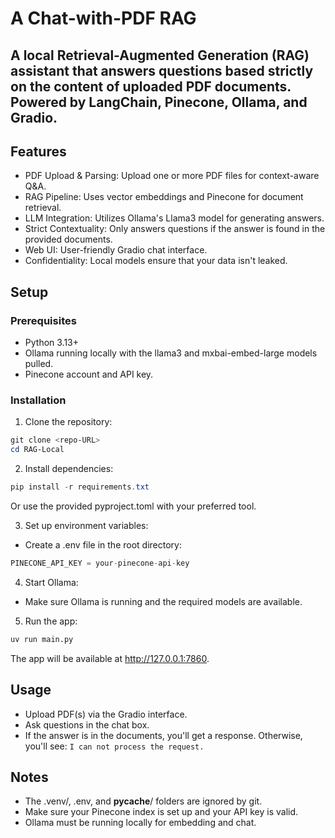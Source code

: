 # A Chat-with-PDF RAG 
A local Retrieval-Augmented Generation (RAG) assistant that answers questions based strictly on the content of uploaded PDF documents. Powered by LangChain, Pinecone, Ollama, and Gradio.
----
## Features
- PDF Upload & Parsing: Upload one or more PDF files for context-aware Q&A.
- RAG Pipeline: Uses vector embeddings and Pinecone for document retrieval.
- LLM Integration: Utilizes Ollama's Llama3 model for generating answers.
- Strict Contextuality: Only answers questions if the answer is found in the provided documents.
- Web UI: User-friendly Gradio chat interface.
- Confidentiality: Local models ensure that your data isn't leaked.

## Setup
### Prerequisites
- Python 3.13+
- Ollama running locally with the llama3 and mxbai-embed-large models pulled.
- Pinecone account and API key.

### Installation
1. Clone the repository:
```powershell
git clone <repo-URL>
cd RAG-Local
```
2. Install dependencies:
```powershell
pip install -r requirements.txt
```
Or use the provided pyproject.toml with your preferred tool.

3. Set up environment variables:
- Create a .env file in the root directory:
```python
PINECONE_API_KEY = your-pinecone-api-key
```

4. Start Ollama:
- Make sure Ollama is running and the required models are available.

5. Run the app:
```python
uv run main.py
```
The app will be available at http://127.0.0.1:7860.

## Usage
- Upload PDF(s) via the Gradio interface.
- Ask questions in the chat box.
- If the answer is in the documents, you'll get a response. Otherwise, you'll see:
`I can not process the request.`

## Notes 
- The .venv/, .env, and __pycache__/ folders are ignored by git.
- Make sure your Pinecone index is set up and your API key is valid.
- Ollama must be running locally for embedding and chat.
